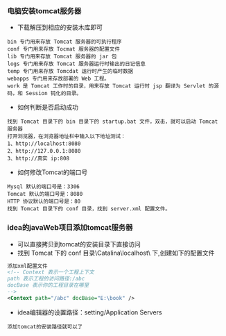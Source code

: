 ### 电脑安装tomcat服务器
+ 下载解压到相应的安装木库即可
```
bin 专门用来存放 Tomcat 服务器的可执行程序
conf 专门用来存放 Tocmat 服务器的配置文件
lib 专门用来存放 Tomcat 服务器的 jar 包
logs 专门用来存放 Tomcat 服务器运行时输出的日记信息
temp 专门用来存放 Tomcdat 运行时产生的临时数据
webapps 专门用来存放部署的 Web 工程。
work 是 Tomcat 工作时的目录，用来存放 Tomcat 运行时 jsp 翻译为 Servlet 的源码，和 Session 钝化的目录。
```
+ 如何判断是否启动成功
```
找到 Tomcat 目录下的 bin 目录下的 startup.bat 文件，双击，就可以启动 Tomcat 服务器
打开浏览器，在浏览器地址栏中输入以下地址测试：
1、http://localhost:8080
2、http://127.0.0.1:8080
3、http://真实 ip:808
```
+ 如何修改Tomcat的端口号
```
Mysql 默认的端口号是：3306
Tomcat 默认的端口号是：8080
HTTP 协议默认的端口号是：80
找到 Tomcat 目录下的 conf 目录，找到 server.xml 配置文件。
```

### idea的javaWeb项目添加tomcat服务器
+ 可以直接拷贝到tomcat的安装目录下直接访问
+ 找到 Tomcat 下的 conf 目录\Catalina\localhost\ 下,创建如下的配置文件
```xml
添加xml配置文件
<!-- Context 表示一个工程上下文
path 表示工程的访问路径:/abc
docBase 表示你的工程目录在哪里
-->
<Context path="/abc" docBase="E:\book" />
```
+ idea编辑器的设置路径：setting/Application Servers
```
添加tomcat的安装路径就可以了
```
